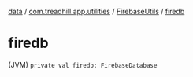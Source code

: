 [data](../../index.md) / [com.treadhill.app.utilities](../index.md) / [FirebaseUtils](index.md) / [firedb](./firedb.md)

# firedb

(JVM) `private val firedb: FirebaseDatabase`